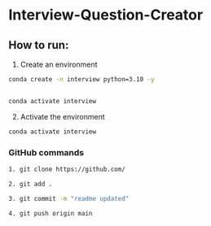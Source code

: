 # Interview-Question-Creator



## How to run:

1. Create an environment

```bash
conda create -n interview python=3.10 -y


conda activate interview

```

2. Activate the environment

```bash
conda activate interview
```



### GitHub commands

```bash
1. git clone https://github.com/

2. git add .

3. git commit -m "readme updated"

4. git push origin main

```
